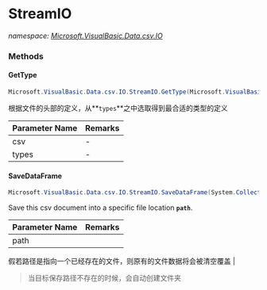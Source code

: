 ﻿# StreamIO
_namespace: [Microsoft.VisualBasic.Data.csv.IO](./index.md)_





### Methods

#### GetType
```csharp
Microsoft.VisualBasic.Data.csv.IO.StreamIO.GetType(Microsoft.VisualBasic.Data.csv.IO.File,System.Type[])
```
根据文件的头部的定义，从**`types`**之中选取得到最合适的类型的定义

|Parameter Name|Remarks|
|--------------|-------|
|csv|-|
|types|-|


#### SaveDataFrame
```csharp
Microsoft.VisualBasic.Data.csv.IO.StreamIO.SaveDataFrame(System.Collections.Generic.IEnumerable{Microsoft.VisualBasic.Data.csv.IO.RowObject},System.String,System.Text.Encoding)
```
Save this csv document into a specific file location **`path`**.

|Parameter Name|Remarks|
|--------------|-------|
|path|
 假若路径是指向一个已经存在的文件，则原有的文件数据将会被清空覆盖
 |

> 当目标保存路径不存在的时候，会自动创建文件夹


